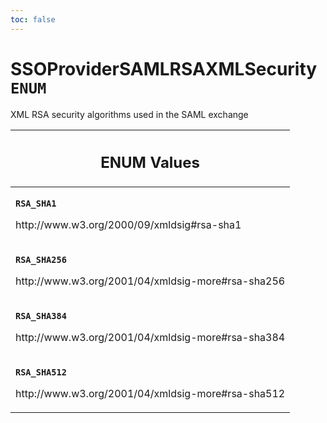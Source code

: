 ```yaml
---
toc: false
---
```

<!--
  _____   ____    _   _  ____ _______   ______ _____ _____ _______
  |  __  / __   |  | |/ __ __   __| |  ____|  __ _   _|__   __|
  | |  | | |  | | |  | | |  | | | |    | |__  | |  | || |    | |
  | |  | | |  | | | . ` | |  | | | |    |  __| | |  | || |    | |
  | |__| | |__| | | |  | |__| | | |    | |____| |__| || |_   | |
  |_____/ ____/  |_| _|____/  |_|    |______|_____/_____|  |_|
  This file is auto-generated by script/generate_graphql_api_content.sh,
  please build the schema.json by running `rails api:graph:export`
  with https://github.com/buildkite/buildkite/,
  replace the content in data/graphql_data_schema.json
  and run the generation script `./scripts/generate-graphql-api-content.sh`.
-->
<!-- vale off -->
<h1 class="has-pills" data-algolia-exclude>
  SSOProviderSAMLRSAXMLSecurity
  <span class="pill pill--enum pill--normal-case pill--large"><code>ENUM</code></span>
</h1>
<!-- vale on -->


<p>XML RSA security algorithms used in the SAML exchange</p>










<table class="responsive-table responsive-table--single-column-rows">
  <thead>
    <th>
      <h2 data-algolia-exclude>ENUM Values</h2>
    </th>
  </thead>
  <tbody>
    <tr><td><p><strong><code>RSA_SHA1</code></strong></p><p>http://www.w3.org/2000/09/xmldsig#rsa-sha1</p></td></tr><tr><td><p><strong><code>RSA_SHA256</code></strong></p><p>http://www.w3.org/2001/04/xmldsig-more#rsa-sha256</p></td></tr><tr><td><p><strong><code>RSA_SHA384</code></strong></p><p>http://www.w3.org/2001/04/xmldsig-more#rsa-sha384</p></td></tr><tr><td><p><strong><code>RSA_SHA512</code></strong></p><p>http://www.w3.org/2001/04/xmldsig-more#rsa-sha512</p></td></tr>
  </tbody>
</table>
